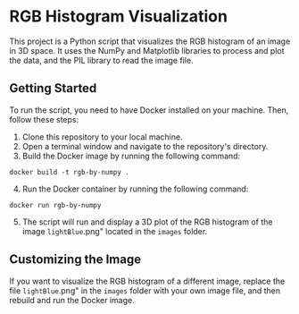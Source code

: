 # RGB Histogram Visualization

This project is a Python script that visualizes the RGB histogram of an image in 3D space. It uses the NumPy and Matplotlib libraries to process and plot the data, and the PIL library to read the image file.

## Getting Started

To run the script, you need to have Docker installed on your machine. Then, follow these steps:

   1. Clone this repository to your local machine.
   2. Open a terminal window and navigate to the repository's directory.
   3. Build the Docker image by running the following command:

```
docker build -t rgb-by-numpy .
```

  4. Run the Docker container by running the following command:

```
docker run rgb-by-numpy

```
  5. The script will run and display a 3D plot of the RGB histogram of the image `lightBlue`.png" located in the `images` folder.

## Customizing the Image

If you want to visualize the RGB histogram of a different image, replace the file `lightBlue`.png" in the `images` folder with your own image file, and then rebuild and run the Docker image.
